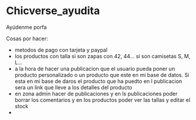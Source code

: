 # Chicverse_ayudita
Ayúdenme porfa

Cosas por hacer:
- metodos de pago con tarjeta y paypal
- los productos con talla si son zapas con 42, 44... si son camisetas S, M, L...
- a la hora de hacer una publicacion que el usuario pueda poner un producto personalizado o un producto que este en mi base de datos. Si esta en mi base de daros el producto que ha puedto en l publicacion sera un link que lleve a los detalles del producto
- en zona admin hacer de publicaciones y en ls publicaciones poder borrar los comentarios y en los productos poder ver las tallas y editar el stock
- 
